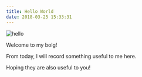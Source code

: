 ```yaml
---
title: Hello World
date: 2018-03-25 15:33:31
---
```


![hello](https://raw.githubusercontent.com/wz2671/wz2671.github.io/master/static/images/blog/hello.png)

Welcome to my bolg! 

From today, I will record something useful to me here. 

Hoping they are also useful to you!

<!-- more -->
